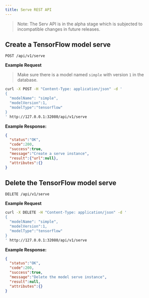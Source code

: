 ```yaml
---
title: Serve REST API
---
```


<!--
Licensed to the Apache Software Foundation (ASF) under one
or more contributor license agreements.  See the NOTICE file
distributed with this work for additional information
regarding copyright ownership.  The ASF licenses this file
to you under the Apache License, Version 2.0 (the
"License"); you may not use this file except in compliance
with the License.  You may obtain a copy of the License at

  http://www.apache.org/licenses/LICENSE-2.0

Unless required by applicable law or agreed to in writing,
software distributed under the License is distributed on an
"AS IS" BASIS, WITHOUT WARRANTIES OR CONDITIONS OF ANY
KIND, either express or implied.  See the License for the
specific language governing permissions and limitations
under the License.
-->

> Note: The Serv API is in the alpha stage which is subjected to incompatible changes in future releases.

## Create a TensorFlow model serve
`POST /api/v1/serve`

**Example Request**
> Make sure there is a model named `simple` with version `1` in the database.

```sh
curl -X POST -H "Content-Type: application/json" -d '
{
  "modelName": "simple", 
  "modelVersion":1, 
  "modelType":"tensorflow"
}
' http://127.0.0.1:32080/api/v1/serve
```

**Example Response:**
```json
{
  "status":"OK",
  "code":200,
  "success":true,
  "message":"Create a serve instance",
  "result":{"url":null},
  "attributes":{}
}
```

## Delete the TensorFlow model serve
`DELETE /api/v1/serve`

**Example Request**
```sh
curl -X DELETE -H "Content-Type: application/json" -d '
{
  "modelName": "simple", 
  "modelVersion":1, 
  "modelType":"tensorflow"
}
' http://127.0.0.1:32080/api/v1/serve
```

**Example Response:**
```json
{
  "status":"OK",
  "code":200,
  "success":true,
  "message":"Delete the model serve instance",
  "result":null,
  "attributes":{}
}
```
